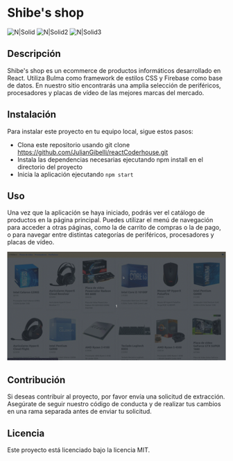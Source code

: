 # Shibe's shop
![N|Solid](https://external-content.duckduckgo.com/iu/?u=https%3A%2F%2Fwww.drupal.org%2Ffiles%2Fproject-images%2Freact.jpg&f=1&nofb=1&ipt=66f5112329aa4307fb787eecdda154f4d0a8c48a8fe84d5edd8c9bdd96a82ac1&ipo=images) ![N|Solid2](https://external-content.duckduckgo.com/iu/?u=https%3A%2F%2Fwww.carbonads.net%2Fhubfs%2Fcarbon%2Fimages%2Fpublishers%2Flogo_bulma%402x.png&f=1&nofb=1&ipt=5f61cea592342ba49c50d8cdd53c1dd4b6af80dd2bae0adc16034d07281b4521&ipo=images) ![N|Solid3](https://external-content.duckduckgo.com/iu/?u=https%3A%2F%2Fbs-uploads.toptal.io%2Fblackfish-uploads%2Fskill_page%2Fcontent%2Flogo_file%2Flogo%2F6007%2FFirebase-f073f7a685fca6ae89b29f42109e7859.png&f=1&nofb=1&ipt=c4eefb75b460aeabf654a2f95072231f767f58591e6925d19294f6a12a643655&ipo=images)

## Descripción
Shibe's shop es un ecommerce de productos informáticos desarrollado en React. Utiliza Bulma como framework de estilos CSS y Firebase como base de datos. En nuestro sitio encontrarás una amplia selección de periféricos, procesadores y placas de vídeo de las mejores marcas del mercado.

## Instalación
Para instalar este proyecto en tu equipo local, sigue estos pasos:

- Clona este repositorio usando git clone https://github.com/JulianGibelli/reactCoderhouse.git
- Instala las dependencias necesarias ejecutando npm install en el directorio del proyecto
- Inicia la aplicación ejecutando `npm start`

## Uso
Una vez que la aplicación se haya iniciado, podrás ver el catálogo de productos en la página principal. Puedes utilizar el menú de navegación para acceder a otras páginas, como la de carrito de compras o la de pago, o para navegar entre distintas categorías de periféricos, procesadores y placas de vídeo.

![gif](https://github.com/JulianGibelli/reactCoderhouse/blob/main/Peek%202023-01-08%2020-24.gif)

## Contribución
Si deseas contribuir al proyecto, por favor envía una solicitud de extracción. Asegúrate de seguir nuestro código de conducta y de realizar tus cambios en una rama separada antes de enviar tu solicitud.

## Licencia
Este proyecto está licenciado bajo la licencia MIT. 
